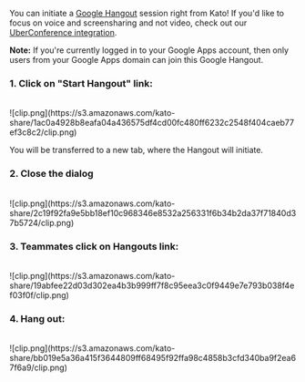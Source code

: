 You can initiate a [Google Hangout](http://www.google.com/hangouts/) session right from Kato! If you'd like to focus on voice and screensharing and not video, check out our [UberConference integration](/articles/en/voice-video/uberconference-integration).

**Note:** If you're currently logged in to your Google Apps account, then only users from your Google Apps domain can join this Google Hangout.

### 1. Click on "Start Hangout" link:
<br />
![clip.png](https://s3.amazonaws.com/kato-share/1ac0a4928b8eafa04a436575df4cd00fc480ff6232c2548f404caeb77ef3c8c2/clip.png)

You will be transferred to a new tab, where the Hangout will initiate.

### 2. Close the dialog
<br />
![clip.png](https://s3.amazonaws.com/kato-share/2c19f92fa9e5bb18ef10c968346e8532a256331f6b34b2da37f71840d37b5724/clip.png)

### 3. Teammates click on Hangouts link:
<br />
![clip.png](https://s3.amazonaws.com/kato-share/19abfee22d03d302ea4b3b999ff7f8c95eea3c0f9449e7e793b038f4ef03f0f/clip.png)

### 4. Hang out:
<br />
![clip.png](https://s3.amazonaws.com/kato-share/bb019e5a36a415f3644809ff68495f92ffa98c4858b3cfd340ba9f2ea67f6a9/clip.png)
